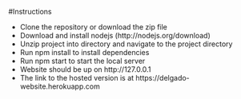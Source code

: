 #Instructions

<ul>
    <li>Clone the repository or download the zip file</li>
    <li>Download and install nodejs (http://nodejs.org/download)</li>
    <li>Unzip project into directory and navigate to the project directory</li>
    <li>Run npm install to install dependencies</li>
    <li>Run npm start to start the local server</li>
    <li>Website should be up on http://127.0.0.1</li>
    <li>The link to the hosted version is at https://delgado-website.herokuapp.com</li>
</ul>